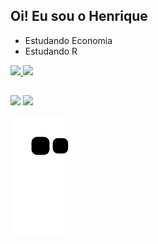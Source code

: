 ## Oi! Eu sou o Henrique 

- Estudando Economia 
- Estudando R

 <div>
  <a href="https://github.com/henriquecrispim">
  <img height="180em" src="https://github-readme-stats.vercel.app/api?username=henriquecrispim&show_icons=true&theme=dracula&include_all_commits=true&count_private=true"/>
  <img height="180em" src="https://github-readme-stats.vercel.app/api/top-langs/?username=henriquecrispim&layout=compact&langs_count=7&theme=dracula"/>

</div>
  
  ##
 
<div> 
  
  <a href="https://instagram.com/henriquecrispim_" target="_blank"><img src="https://img.shields.io/badge/-Instagram-%23E4405F?style=for-the-badge&logo=instagram&logoColor=white" target="_blank"></a>
  <a href = "mailto:hccrispim@gmail.com"><img src="https://img.shields.io/badge/-Gmail-%23333?style=for-the-badge&logo=gmail&logoColor=white" target="_blank"></a>
 
![Snake animation](https://github.com/rafaballerini/rafaballerini/blob/output/github-contribution-grid-snake.svg)
 
</div>
